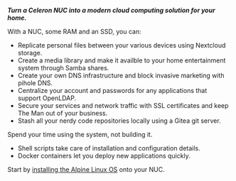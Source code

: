 **_Turn a Celeron NUC into a modern cloud computing solution for your home._**

With a NUC, some RAM and an SSD, you can:
* Replicate personal files between your various devices using Nextcloud storage.
* Create a media library and make it availble to your home entertainment system through Samba shares.
* Create your own DNS infrastructure and block invasive marketing with pihole DNS.
* Centralize your account and passwords for any applications that support OpenLDAP.
* Secure your services and network traffic with SSL certificates and keep The Man out of your business.
* Stash all your nerdy code repositories locally using a Gitea git server.

Spend your time using the system, not building it.
* Shell scripts take care of installation and configuration details.
* Docker containers let you deploy new applications quickly.

Start by [installing the Alpine Linux OS](00_Alpine.md) onto your NUC.

